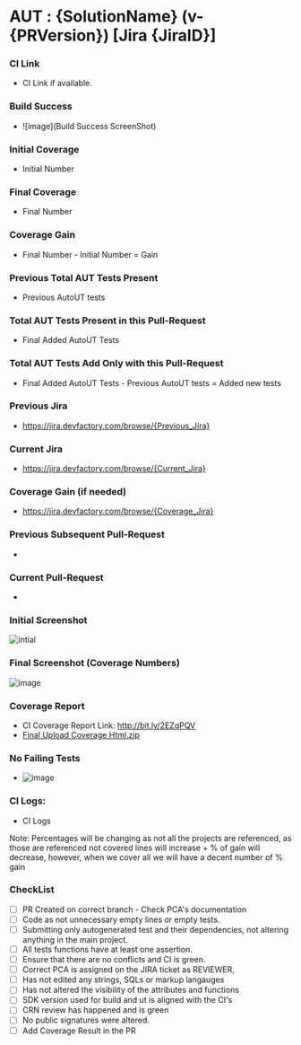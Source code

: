 # AUT : {SolutionName} (v-{PRVersion}) [Jira {JiraID}]

### CI Link
- CI Link if available.

### Build Success
- ![image](Build Success ScreenShot)

### Initial Coverage
- Initial Number

### Final Coverage
- Final Number

### Coverage Gain
- Final Number - Initial Number = Gain

### Previous Total AUT Tests Present
- Previous AutoUT tests

### Total AUT Tests Present in this Pull-Request
- Final Added AutoUT Tests

### Total AUT Tests Add Only with this Pull-Request
- Final Added AutoUT Tests - Previous AutoUT tests  = Added new tests

### Previous Jira
- https://jira.devfactory.com/browse/{Previous_Jira}

### Current Jira
- https://jira.devfactory.com/browse/{Current_Jira}

### Coverage Gain (if needed)
- https://jira.devfactory.com/browse/{Coverage_Jira}
### Previous Subsequent Pull-Request
- 

### Current Pull-Request
- 

### Initial Screenshot
![intial]()

### Final Screenshot (Coverage Numbers)
![image]()

### Coverage Report
- CI Coverage Report Link: http://bit.ly/2EZqPQV
- [Final Upload Coverage Html.zip]()

### No Failing Tests
-  ![image]()

### CI Logs:
- CI Logs

Note: Percentages will be changing as not all the projects are referenced, as those are referenced not covered lines will increase + % of gain will decrease, however, when we cover all we will have a decent number of % gain

### CheckList
- [ ] PR Created on correct branch - Check PCA's documentation
- [ ] Code as not unnecessary empty lines or empty tests.
- [ ] Submitting only autogenerated test and their dependencies, not altering anything in the main project.
- [ ] All tests functions have at least one assertion.
- [ ] Ensure that there are no conflicts and CI is green.
- [ ] Correct PCA is assigned on the JIRA ticket as REVIEWER,
- [ ] Has not edited any strings, SQLs or markup langauges
- [ ] Has not altered the visibility of the attributes and functions
- [ ] SDK version used for build and ut is aligned with the CI's
- [ ] CRN review has happened and is green
- [ ] No public signatures were altered.
- [ ] Add Coverage Result in the PR